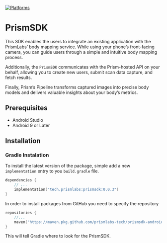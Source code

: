 [![Platforms](https://img.shields.io/badge/Platforms-Android-yellowgreen?style=flat-square)](https://img.shields.io/badge/Platforms-macOS_iOS_tvOS_watchOS_vision_OS_Linux_Windows_Android-Green?style=flat-square)

# PrismSDK

This SDK enables the users to integrate an existing application with the PrismLabs’ body mapping service. While using your phone’s front-facing camera, you can guide users through a simple and intuitive body mapping process.

Additionally, the `PrismSDK` communicates with the Prism-hosted API on your behalf, allowing you to create new users, submit scan data capture, and fetch results. 

Finally, Prism’s Pipeline transforms captured images into precise body models and delivers valuable insights about your body’s metrics.

## Prerequisites

- Android Studio
- Android 9 or Later

## Installation

### Gradle Instalation

To install the latest version of the package, simple add a new `implementation` entry to you `build.gradle` file. 

```kotlin
dependencies {
    // ...
    implementation("tech.prismlabs:prismsdk:0.0.3")
}
```

In order to install packages from GitHub you need to specify the repository 
```kotlin
repositories {
    //...
    maven("https://maven.pkg.github.com/prismlabs-tech/prismsdk-android")
}
```

This will tell Gradle where to look for the PrismSDK.
